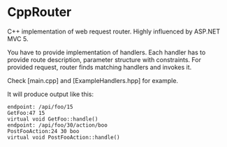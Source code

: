 # CppRouter

C++ implementation of web request router.
Highly influenced by ASP.NET MVC 5.

You have to provide implementation of handlers. Each handler has to provide route description, parameter structure with constraints.
For provided request, router finds matching handlers and invokes it.

Check [main.cpp] and [ExampleHandlers.hpp] for example.

It will produce output like this:
```
endpoint: /api/foo/15
GetFoo:47 15
virtual void GetFoo::handle()
endpoint: /api/foo/30/action/boo
PostFooAction:24 30 boo
virtual void PostFooAction::handle()
```
